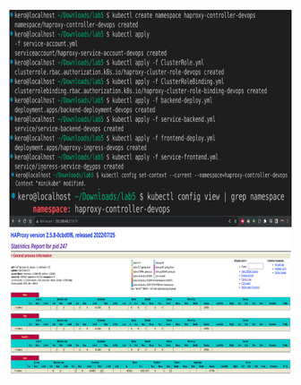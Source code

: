 <!DOCTYPE HTML PUBLIC "-//W3C//DTD HTML 4.0 Transitional//EN">
<html>
<body lang="en-US" text="#000000" link="#000080" vlink="#800000" dir="ltr"><p class="western" style="margin-bottom: 0in; line-height: 100%">
<img src="lab5%20k8s_html_f9fc67aeaffff783.png" name="Image1" align="left" width="796" height="285" border="0"/>
<br/>

</p>
<p class="western" style="margin-bottom: 0in; line-height: 100%"><br/>

</p>
<p class="western" style="margin-bottom: 0in; line-height: 100%"><img src="lab5%20k8s_html_c738a34537d54b8a.png" name="Image2" align="left" width="796" height="35" border="0"/>
<img src="lab5%20k8s_html_421cf50e03a50cbd.png" name="Image3" align="left" width="796" height="48" border="0"/>
<br/>

</p>
<p class="western" style="margin-bottom: 0in; line-height: 100%"><img src="lab5%20k8s_html_837b47898cc70a91.png" name="Image4" align="left" width="796" height="289" border="0"/>
<br/>

</p>
<p class="western" style="margin-bottom: 0in; line-height: 100%"><br/>

</p>
<p class="western" style="margin-bottom: 0in; line-height: 100%"><br/>

</p>
</body>
</html>